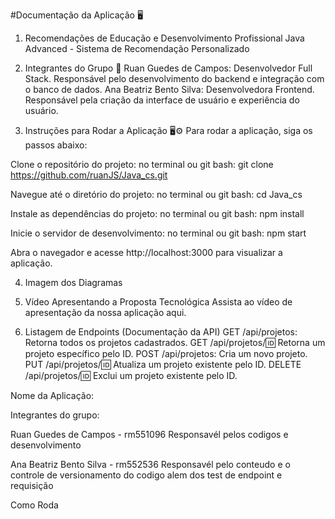 #Documentação da Aplicação 🖥
1. Recomendações de Educação e Desenvolvimento Profissional 
Java Advanced - Sistema de Recomendação Personalizado

2. Integrantes do Grupo 👥
Ruan Guedes de Campos: Desenvolvedor Full Stack. Responsável pelo desenvolvimento do backend e integração com o banco de dados.
Ana Beatriz Bento Silva: Desenvolvedora Frontend. Responsável pela criação da interface de usuário e experiência do usuário.

4. Instruções para Rodar a Aplicação 🖥⚙
Para rodar a aplicação, siga os passos abaixo:

Clone o repositório do projeto:
no terminal ou git bash:
git clone https://github.com/ruanJS/Java_cs.git

Navegue até o diretório do projeto:
no terminal ou git bash:
cd Java_cs

Instale as dependências do projeto:
no terminal ou git bash:
npm install

Inicie o servidor de desenvolvimento:
no terminal ou git bash:
npm start

Abra o navegador e acesse http://localhost:3000 para visualizar a aplicação.

4. Imagem dos Diagramas


5. Vídeo Apresentando a Proposta Tecnológica
Assista ao vídeo de apresentação da nossa aplicação aqui.

6. Listagem de Endpoints (Documentação da API)
GET /api/projetos: Retorna todos os projetos cadastrados.
GET /api/projetos/:id: Retorna um projeto específico pelo ID.
POST /api/projetos: Cria um novo projeto.
PUT /api/projetos/:id: Atualiza um projeto existente pelo ID.
DELETE /api/projetos/:id: Exclui um projeto existente pelo ID.














Nome da Aplicação: 

Integrantes do grupo:

Ruan Guedes de Campos - rm551096
Responsavél pelos codigos e desenvolvimento

Ana Beatriz Bento Silva - rm552536
Responsavél pelo conteudo e o controle de versionamento do codigo alem dos test de endpoint e requisição

Como Roda

